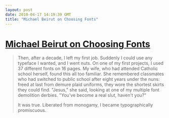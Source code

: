 ```yaml
---
layout: post
date: 2010-04-17 14:19:39 GMT
title: "Michael Beirut on Choosing Fonts"
---
```

# [Michael Beirut on Choosing Fonts](http://www.designobserver.com/observatory/entry.html?entry=5497)

> Then, after a decade, I left my first job. Suddenly I could use any typeface I wanted, and I went nuts. On one of my first projects, I used 37 different fonts on 16 pages. My wife, who had attended Catholic school herself, found this all too familiar. She remembered classmates who had switched to public school after eight years under the nuns: freed at last from demure plaid uniforms, they wore the shortest skirts they could find. "Jesus," she said, looking at one of my multiple font demolition derbies. "You've become a real slut, haven't you?"
>
> It was true. Liberated from monogamy, I became typographically promiscuous.